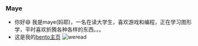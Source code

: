 ###  Maye
- 你好😄 我是maye(妈耶)，一名在读大学生，喜欢游戏和编程，正在学习图形学，平时喜欢折腾各种各样的东西。。。
- 这是我的[bento主页](https://bento.me/maye)
![weread](https://user-images.githubusercontent.com/96584640/226974245-4f371573-7abc-4aaa-ab1e-822d9e352d98.svg)

<!--
**maye174/maye174** is a ✨ _special_ ✨ repository because its `README.md` (this file) appears on your GitHub profile.

Here are some ideas to get you started:

- 🔭 I’m currently working on ...
- 🌱 I’m currently learning ...
- 👯 I’m looking to collaborate on ...
- 🤔 I’m looking for help with ...
- 💬 Ask me about ...
- 📫 How to reach me: ...
- 😄 Pronouns: ...
- ⚡ Fun fact: ...
-->
